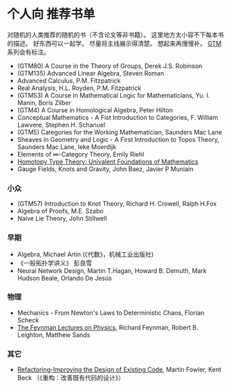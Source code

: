 # 个人向 推荐书单
对随机的人类推荐的随机的书（不含论文等非书籍）。
这里地方太小容不下每本书的描述。
好东西可以一起学。
尽量将主线展示得清楚。
想起来再慢慢补。
[GTM](https://en.wikipedia.org/wiki/Graduate_Texts_in_Mathematics)系列会有标注。
* (GTM80)  A Course in the Theory of Groups, Derek J.S. Robinson
* (GTM135) Advanced Linear Algebra, Steven Roman
* Advanced Calculus, P.M. Fitzpatrick
* Real Analysis, H.L. Royden, P.M. Fitzpatrick
* (GTM53)  A Course in Mathematical Logic for Mathematicians, Yu. I. Manin, Boris Zilber
* (GTM4)   A Course in Homological Algebra, Peter Hilton
* Conceptual Mathematics - A Fist Introduction to Categories, F. William Lawvere, Stephen H. Schanuel
* (GTM5)   Categories for the Working Mathematician, Saunders Mac Lane
* Sheaves in Geometry and Logic - A First Introduction to Topos Theory, Saunders Mac Lane, Ieke Moerdijk
* Elements of ∞-Category Theory, Emily Riehl
* [Homotopy Type Theory: Univalent Foundations of Mathematics](https://homotopytypetheory.org/book/)
* Gauge Fields, Knots and Gravity, John Baez, Javier P Muniain

### 小众
* (GTM57) Introduction to Knot Theory, Richard H. Crowell, Ralph H.Fox
* Algebra of Proofs, M.E. Szabo
* Naive Lie Theory, John Stillwell

### 早期
* Algebra, Michael Artin (《代数》，机械工业出版社) 
* 《一般拓扑学讲义》 彭良雪
* Neural Network Design, Martin T.Hagan, Howard B. Demuth, Mark Hudson Beale, Orlando De Jesús

### 物理
* Mechanics - From Newton's Laws to Deterministic Chaos, Florian Scheck
* [The Feynman Lectures on Physics](https://www.feynmanlectures.caltech.edu/), Richard Feynman, Robert B. Leighton, Matthew Sands

### 其它
* [Refactoring-Improving the Design of Existing Code](https://martinfowler.com/books/refactoring.html), Martin Fowler, Kent Beck （《重构：改善既有代码的设计》）